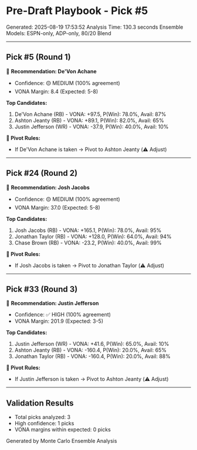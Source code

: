 # Pre-Draft Playbook - Pick #5

Generated: 2025-08-19 17:53:52
Analysis Time: 130.3 seconds
Ensemble Models: ESPN-only, ADP-only, 80/20 Blend

---

## Pick #5 (Round 1)
🎯 **Recommendation: De'Von Achane**
- Confidence: 🟡 MEDIUM (100% agreement)
- VONA Margin: 8.4 (Expected: 5-8)

**Top Candidates:**
1. De'Von Achane (RB) - VONA: +97.5, P(Win): 78.0%, Avail: 87%
2. Ashton Jeanty (RB) - VONA: +89.1, P(Win): 82.0%, Avail: 65%
3. Justin Jefferson (WR) - VONA: -37.9, P(Win): 40.0%, Avail: 10%

**🔄 Pivot Rules:**
- If De'Von Achane is taken → Pivot to Ashton Jeanty (⚠️ Adjust)

---

## Pick #24 (Round 2)
🎯 **Recommendation: Josh Jacobs**
- Confidence: 🟡 MEDIUM (100% agreement)
- VONA Margin: 37.0 (Expected: 5-8)

**Top Candidates:**
1. Josh Jacobs (RB) - VONA: +165.1, P(Win): 78.0%, Avail: 95%
2. Jonathan Taylor (RB) - VONA: +128.0, P(Win): 64.0%, Avail: 94%
3. Chase Brown (RB) - VONA: -23.2, P(Win): 40.0%, Avail: 99%

**🔄 Pivot Rules:**
- If Josh Jacobs is taken → Pivot to Jonathan Taylor (⚠️ Adjust)

---

## Pick #33 (Round 3)
🎯 **Recommendation: Justin Jefferson**
- Confidence: ✅ HIGH (100% agreement)
- VONA Margin: 201.9 (Expected: 3-5)

**Top Candidates:**
1. Justin Jefferson (WR) - VONA: +41.6, P(Win): 65.0%, Avail: 10%
2. Ashton Jeanty (RB) - VONA: -160.4, P(Win): 20.0%, Avail: 65%
3. Jonathan Taylor (RB) - VONA: -160.4, P(Win): 20.0%, Avail: 88%

**🔄 Pivot Rules:**
- If Justin Jefferson is taken → Pivot to Ashton Jeanty (⚠️ Adjust)

---


## Validation Results

- Total picks analyzed: 3
- High confidence: 1 picks
- VONA margins within expected: 0 picks

Generated by Monte Carlo Ensemble Analysis

